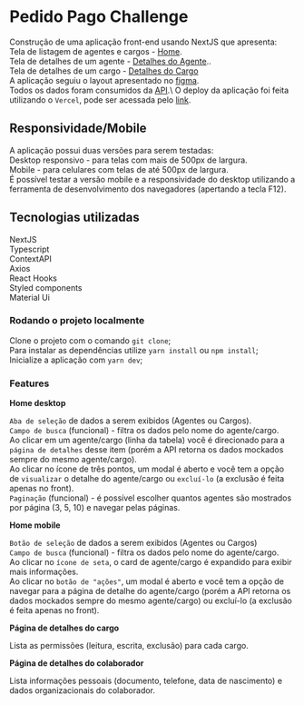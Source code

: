 # Pedido Pago Challenge

Construção de uma aplicação front-end usando NextJS que apresenta:\
Tela de listagem de agentes e cargos - [Home](https://pedido-pago-challenge-vercel.vercel.app/).\
Tela de detalhes de um agente - [Detalhes do Agente](https://pedido-pago-challenge-vercel.vercel.app/agents/1)..\
Tela de detalhes de um cargo - [Detalhes do Cargo](https://pedido-pago-challenge-vercel.vercel.app/roles/1)\
A aplicação seguiu o layout apresentado no [figma](https://www.figma.com/file/yUwchJAe2BcgmmBp6Qi3Ld/Tela-de-Colaboradores---Desafio-Front-end?node-id=1167%3A11518).\
Todos os dados foram consumidos da [API](https://documenter.getpostman.com/view/17430395/UVkgxeaT).\ 
O deploy da aplicação foi feita utilizando o `Vercel`, pode ser acessada pelo [link](https://pedido-pago-challenge-vercel.vercel.app/). 


## Responsividade/Mobile

A aplicação possui duas versões para serem testadas:\
Desktop responsivo - para telas com mais de 500px de largura.\
Mobile - para celulares com telas de até 500px de largura.\
É possível testar a versão mobile e a responsividade do desktop utilizando a ferramenta de desenvolvimento dos navegadores (apertando a tecla F12).

## Tecnologias utilizadas

NextJS\
Typescript\
ContextAPI\
Axios\
React Hooks\
Styled components\
Material Ui

### Rodando o projeto localmente

Clone o projeto com o comando `git clone`;\
Para instalar as dependências utilize `yarn install` ou `npm install`;\
Inicialize a aplicação com `yarn dev`;

### Features

**Home desktop**

`Aba de seleção` de dados a serem exibidos (Agentes ou Cargos).\
`Campo de busca` (funcional) - filtra os dados pelo nome do agente/cargo.\
Ao clicar em um agente/cargo (linha da tabela) você é direcionado para a `página de detalhes` desse item (porém a API retorna os dados mockados sempre do mesmo agente/cargo).\
Ao clicar no ícone de três pontos, um modal é aberto e você tem a opção de `visualizar` o detalhe do agente/cargo ou `excluí-lo` (a exclusão é feita apenas no front).\
`Paginação` (funcional) - é possível escolher quantos agentes são mostrados por página (3, 5, 10) e navegar pelas páginas.

**Home mobile**

`Botão de seleção` de dados a serem exibidos (Agentes ou Cargos)\
`Campo de busca` (funcional) - filtra os dados pelo nome do agente/cargo.\
Ao clicar no `ícone de seta`, o card de agente/cargo é expandido para exibir mais informações.\
Ao clicar no `botão de "ações"`, um modal é aberto e você tem a opção de navegar para a página de detalhe do agente/cargo (porém a API retorna os dados mockados sempre do mesmo agente/cargo) ou excluí-lo (a exclusão é feita apenas no front).

**Página de detalhes do cargo**

Lista as permissões (leitura, escrita, exclusão) para cada cargo.

**Página de detalhes do colaborador**

Lista informações pessoais (documento, telefone, data de nascimento) e dados organizacionais do colaborador.
